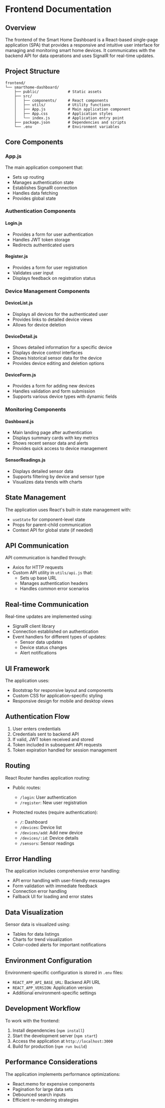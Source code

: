 # Frontend Documentation

## Overview

The frontend of the Smart Home Dashboard is a React-based single-page application (SPA) that provides a responsive and intuitive user interface for managing and monitoring smart home devices. It communicates with the backend API for data operations and uses SignalR for real-time updates.

## Project Structure

```
frontend/
└── smarthome-dashboard/
    ├── public/             # Static assets
    ├── src/
    │   ├── components/     # React components
    │   ├── utils/          # Utility functions
    │   ├── App.js          # Main application component
    │   ├── App.css         # Application styles
    │   └── index.js        # Application entry point
    ├── package.json        # Dependencies and scripts
    └── .env                # Environment variables
```

## Core Components

### App.js

The main application component that:
- Sets up routing
- Manages authentication state
- Establishes SignalR connection
- Handles data fetching
- Provides global state

### Authentication Components

#### Login.js

- Provides a form for user authentication
- Handles JWT token storage
- Redirects authenticated users

#### Register.js

- Provides a form for user registration
- Validates user input
- Displays feedback on registration status

### Device Management Components

#### DeviceList.js

- Displays all devices for the authenticated user
- Provides links to detailed device views
- Allows for device deletion

#### DeviceDetail.js

- Shows detailed information for a specific device
- Displays device control interfaces
- Shows historical sensor data for the device
- Provides device editing and deletion options

#### DeviceForm.js

- Provides a form for adding new devices
- Handles validation and form submission
- Supports various device types with dynamic fields

### Monitoring Components

#### Dashboard.js

- Main landing page after authentication
- Displays summary cards with key metrics
- Shows recent sensor data and alerts
- Provides quick access to device management

#### SensorReadings.js

- Displays detailed sensor data
- Supports filtering by device and sensor type
- Visualizes data trends with charts

## State Management

The application uses React's built-in state management with:

- `useState` for component-level state
- Props for parent-child communication
- Context API for global state (if needed)

## API Communication

API communication is handled through:

- Axios for HTTP requests
- Custom API utility in `utils/api.js` that:
  - Sets up base URL
  - Manages authentication headers
  - Handles common error scenarios

## Real-time Communication

Real-time updates are implemented using:

- SignalR client library
- Connection established on authentication
- Event handlers for different types of updates:
  - Sensor data updates
  - Device status changes
  - Alert notifications

## UI Framework

The application uses:

- Bootstrap for responsive layout and components
- Custom CSS for application-specific styling
- Responsive design for mobile and desktop views

## Authentication Flow

1. User enters credentials
2. Credentials sent to backend API
3. If valid, JWT token received and stored
4. Token included in subsequent API requests
5. Token expiration handled for session management

## Routing

React Router handles application routing:

- Public routes:
  - `/login`: User authentication
  - `/register`: New user registration

- Protected routes (require authentication):
  - `/`: Dashboard
  - `/devices`: Device list
  - `/devices/add`: Add new device
  - `/devices/:id`: Device details
  - `/sensors`: Sensor readings

## Error Handling

The application includes comprehensive error handling:

- API error handling with user-friendly messages
- Form validation with immediate feedback
- Connection error handling
- Fallback UI for loading and error states

## Data Visualization

Sensor data is visualized using:

- Tables for data listings
- Charts for trend visualization
- Color-coded alerts for important notifications

## Environment Configuration

Environment-specific configuration is stored in `.env` files:

- `REACT_APP_API_BASE_URL`: Backend API URL
- `REACT_APP_VERSION`: Application version
- Additional environment-specific settings

## Development Workflow

To work with the frontend:

1. Install dependencies (`npm install`)
2. Start the development server (`npm start`)
3. Access the application at `http://localhost:3000`
4. Build for production (`npm run build`)

## Performance Considerations

The application implements performance optimizations:

- React.memo for expensive components
- Pagination for large data sets
- Debounced search inputs
- Efficient re-rendering strategies 